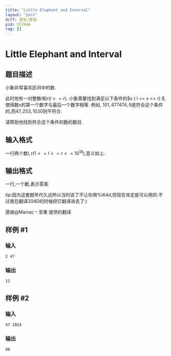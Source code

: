```yaml
---
title: "Little Elephant and Interval"
layout: "post"
diff: 普及/提高-
pid: CF204A
tag: []
---
```


# Little Elephant and Interval

## 题目描述

小象非常喜欢区间中的数.

此时他有一対整数$l$和$r(l <= r)$. 小象需要找到满足以下条件的$x ( l <= x <= r) $,使得数x的第一个数字与最后一个数字相等. 例如, $101, 477474,9$是符合这个条件的,而$47, 253, 1020$则不符合.

请帮助他找到符合这个条件的数的数目.

## 输入格式

一行两个数$l,r(1 <= l <= r <= 10^{18})$,意义如上.

## 输出格式

一行,一个数,表示答案.

tip:因为这套题年代久远所以当时说了不让你用%i64d,但现在肯定是可以用的.不过我在翻译204D的时候把它翻译进去了:)

感谢@Maniac丶坚果 提供的翻译

## 样例 #1

### 输入

```
2 47

```

### 输出

```
12

```

## 样例 #2

### 输入

```
47 1024

```

### 输出

```
98

```

